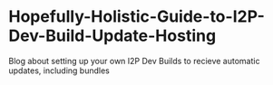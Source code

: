 # Hopefully-Holistic-Guide-to-I2P-Dev-Build-Update-Hosting
Blog about setting up your own I2P Dev Builds to recieve automatic updates, including bundles
